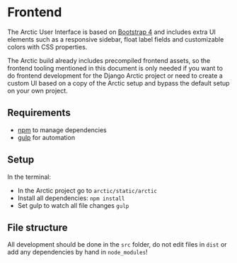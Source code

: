 # Frontend

The Arctic User Interface is based on 
[Bootstrap 4](https://getbootstrap.com/docs/4.0/getting-started/introduction/) 
and includes extra UI elements such as a responsive sidebar, float label fields
and customizable colors with CSS properties.

The Arctic build already includes precompiled frontend assets, so the frontend
tooling mentioned in this document is only needed if you want to do frontend 
development for the Django Arctic project or need to create a custom UI based 
on a copy of the Arctic setup and bypass the default setup on your own project.


## Requirements

- [npm](https://www.npmjs.com) to manage dependencies
- [gulp](https://gulpjs.com) for automation

## Setup

In the terminal:

- In the Arctic project go to `arctic/static/arctic`
- Install all dependencies: `npm install`
- Set gulp to watch all file changes `gulp`


## File structure

All development should be done in the `src` folder, do not edit files in `dist`
or add any dependencies by hand in `node_modules`!
